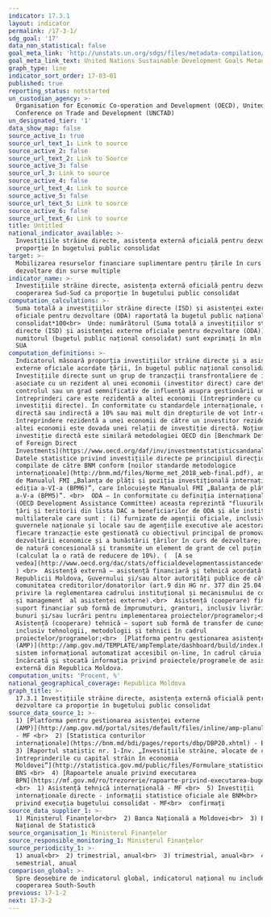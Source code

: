 ```yaml
---
indicator: 17.3.1
layout: indicator
permalink: /17-3-1/
sdg_goal: '17'
data_non_statistical: false
goal_meta_link: 'http://unstats.un.org/sdgs/files/metadata-compilation/Metadata-Goal-17.pdf'
goal_meta_link_text: United Nations Sustainable Development Goals Metadata (pdf 468kB)
graph_type: line
indicator_sort_order: 17-03-01
published: true
reporting_status: notstarted
un_custodian_agency: >-
  Organisation for Economic Co-operation and Development (OECD), United Nations
  Conference on Trade and Development (UNCTAD)
un_designated_tier: '1'
data_show_map: false
source_active_1: true
source_url_text_1: Link to source
source_active_2: false
source_url_text_2: Link to Source
source_active_3: false
source_url_3: Link to source
source_active_4: false
source_url_text_4: Link to source
source_active_5: false
source_url_text_5: Link to source
source_active_6: false
source_url_text_6: Link to source
title: Untitled
national_indicator_available: >-
  Investițiile străine directe, asistența externă oficială pentru dezvoltare ca
  proporție în bugetului public consolidat
target: >-
  Mobilizarea resurselor financiare suplimentare pentru țările în curs de
  dezvoltare din surse multiple
indicator_name: >-
  Investițiile străine directe, asistența externă oficială pentru dezvoltare și
  cooperarea Sud-Sud ca proporție în bugetului public consolidat
computation_calculations: >-
  Suma totală a investițiilor străine directe (ISD) și asistenței externe
  oficiale pentru dezvoltare (ODA) raportată la bugetul public național
  consolidat*100<br>  Unde: numărătorul (Suma totală a investițiilor străine
  directe (ISD) și asistenței externe oficiale pentru dezvoltare (ODA)), cât și
  numitorul (bugetul public național consolidat) sunt exprimați în mln. Dolari
  SUA
computation_definitions: >-
  Indicatorul măsoară proporția investițiilor străine directe și a asistenței
  externe oficiale acordate țării, în bugetul public național consolidat.<br> 
  Investițiile directe sunt un grup de tranzacții transfrontaliere de investire
  asociate cu un rezident al unei economii (investitor direct) care deține
  controlul sau un grad semnificativ de influență asupra gestionării unei
  întreprinderi care este rezidentă a altei economii (întreprindere cu
  investiții directe). În conformitate cu standardele internaționale, deținerea
  directă sau indirectă a 10% sau mai mult din drepturile de vot într-o
  întreprindere rezidentă a unei economii de către un investitor rezident al
  altei economii este dovada unei relații de investiție directă. Noțiunea de
  investiție directă este similară metodologiei OECD din [Benchmark Definition
  of Foreign Direct
  Investments](https://www.oecd.org/daf/inv/investmentstatisticsandanalysis/40193734.pdf).<br> 
  Datele statistice privind investițiile directe pe principiul direcțional sunt
  compilate de către BNM conform [noilor standarde metodologice
  internaționale](http://bnm.md/files/Norme_met_2018_web-final.pdf), asigurate
  de Manualul FMI „Balanța de plăți și poziția investițională internațională,
  ediția a-VI-a (BPM6)”, care înlocuiește Manualul FMI „Balanța de plăți, ediția
  a-V-a (BPM5)”. <br>  ODA – în conformitate cu definiția internațională DAC
  (OECD Development Assistance Committee) aceasta reprezintă "fluxurile către
  țări și teritorii din lista DAC a beneficiarilor de ODA și ale instituțiilor
  multilaterale care sunt : (i) furnizate de agenții oficiale, inclusiv de
  guvernele naționale și locale sau de agențiile executive ale acestora; și (ii)
  fiecare tranzacție este gestionată cu obiectivul principal de promovare a
  dezvoltării economice și a bunăstării țărilor în curs de dezvoltare; și este
  de natură concesională și transmite un element de grant de cel puțin 25%
  (calculat la o rată de reducere de 10%). (  [A se
  vedea](http://www.oecd.org/dac/stats/officialdevelopmentassistancedefinitionandcoverage.htm)
  ) <br>  Asistență externă – asistență financiară și tehnică acordată
  Republicii Moldova, Guvernului și/sau altor autorități publice de către
  comunitatea creditorilor/donatorilor (art.9 din HG nr. 377 din 25.04.2018, cu
  privire la reglementarea cadrului instituțional și mecanismului de coordonare
  și management  al asistenței externe).<br>  Asistență (cooperare) financiară –
  suport financiar sub formă de împrumuturi, granturi, inclusiv livrări de
  bunuri și/sau lucrări pentru implementarea proiectelor/programelor;<br> 
  Asistență (cooperare) tehnică – suport sub formă de transfer de cunoștințe,
  inclusiv tehnologii, metodologii și tehnici în cadrul
  proiectelor/programelor;<br>  [Platforma pentru gestionarea asistenței externe
  (AMP)](http://amp.gov.md/TEMPLATE/ampTemplate/dashboard/build/index.html) –
  sistem informațional automatizat accesibil on-line, în cadrul căruia este
  încărcată și stocată informația privind proiectele/programele de asistență
  externă din Republica Moldova.
computation_units: 'Procent, %'
national_geographical_coverage: Republica Moldova
graph_title: >-
  17.3.1 Investițiile străine directe, asistența externă oficială pentru
  dezvoltare ca proporție în bugetului public consolidat
source_data_source_1: >-
  1) [Platforma pentru gestionarea asistenței externe
  (AMP)](http://amp.gov.md/portal/sites/default/files/inline/amp-planul_de_gestiune_a_datelor_0.pdf)
  - MF <br>  2) [Statistica conturilor
  internaționale](https://bnm.md/bdi/pages/reports/dbp/DBP20.xhtml) - BNM<br> 
  3) [Raportul statistic nr. 1-Inv. „Investițiile străine, alocate de către
  întreprinderile cu capital străin în economia
  Moldovei”](http://statistica.gov.md/public/files/Formulare_statistice_2009/Finante/1_invest_2009.pdf),
  BNS <br>  4) [Rapoartele anuale privind executarea
  BPN](https://mf.gov.md/ro/trezorerie/rapoarte-privind-executarea-bugetului/rapoarte-anuale)
  <br>  1) Asistență tehnică internațională - MF <br>  5) Investiții
  internaționale directe - informații statistice oficiale ale BNM<br>  6) Raport
  privind execuția bugetului consolidat - MF<br>  confirmați
source_data_supplier_1: >-
  1) Ministerul Finanțelor<br>  2) Banca Națională a Moldovei<br>  3) Biroul
  Național de Statistică
source_organisation_1: Ministerul Finanțelor
source_responsible_monitoring_1: Ministerul Finanțelor
source_periodicity_1: >-
  1) anual<br>  2) trimestrial, anual<br>  3) trimestrial, anual<br>  4) lunar,
  semestrial, anual
comparison_global: >-
  Spre deosebire de indicatorul global, indicatorul național nu include
  cooperarea South-South
previous: 17-1-2
next: 17-3-2
---
```


